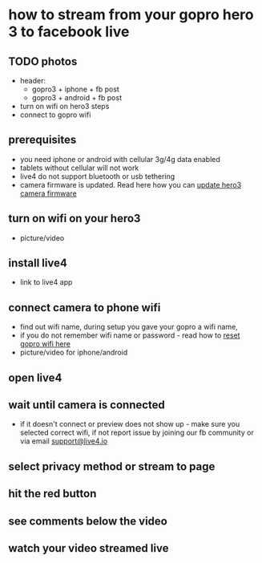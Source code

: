 # how to stream from your gopro hero 3 to facebook live

## TODO photos
- header:
  - gopro3 + iphone + fb post
  - gopro3 + android + fb post
- turn on wifi on hero3 steps
- connect to gopro wifi

## prerequisites
  - you need iphone or android with cellular 3g/4g data enabled 
  - tablets without cellular will not work
  - live4 do not support bluetooth or usb tethering
  - camera firmware is updated. Read here how you can [update hero3 camera firmware](firmware3.md)

## turn on wifi on your hero3
  - picture/video

## install live4
  - link to live4 app

## connect camera to phone wifi
  - find out wifi name, during setup you gave your gopro a wifi name, 
  - if you do not remember wifi name or password - read how to [reset gopro wifi here](http://TODO)
  - picture/video for iphone/android

## open live4

## wait until camera is connected 
  - if it doesn't connect or preview does not show up - make sure you selected correct wifi, if not report issue by joining our fb community or via email support@live4.io

## select privacy method or stream to page 

## hit the red button

## see comments below the video

## watch your video streamed live